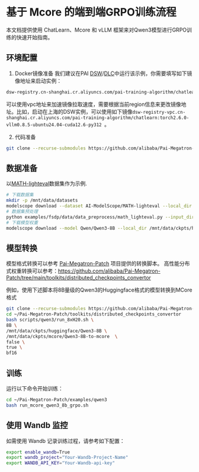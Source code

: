 # 基于 Mcore 的端到端GRPO训练流程

本文档提供使用 ChatLearn、Mcore 和 vLLM 框架来对Qwen3模型进行GRPO训练的快速开始指南。

## 环境配置
1. Docker镜像准备
我们建议在PAI [DSW](https://help.aliyun.com/zh/pai/user-guide/create-and-manage-dsw-instances/)/[DLC](https://help.aliyun.com/zh/pai/user-guide/create-a-training-task?spm=a2c4g.11186623.help-menu-30347.d_3_3_5_5.2dfb1925l3QjwG)中运行该示例，你需要填写如下镜像地址来启动实例：
```bash
dsw-registry.cn-shanghai.cr.aliyuncs.com/pai-training-algorithm/chatlearn:torch2.6.0-vllm0.8.5-ubuntu24.04-cuda12.6-py312
```

可以使用vpc地址来加速镜像拉取速度，需要根据当前region信息来更改镜像地址。比如，启动在上海的DSW实例，可以使用如下镜像`dsw-registry-vpc.cn-shanghai.cr.aliyuncs.com/pai-training-algorithm/chatlearn:torch2.6.0-vllm0.8.5-ubuntu24.04-cuda12.6-py312
`。

2. 代码准备

```bash
git clone --recurse-submodules https://github.com/alibaba/Pai-Megatron-Patch.git
```

## 数据准备
以[MATH-lighteval](https://www.modelscope.cn/datasets/AI-ModelScope/MATH-lighteval)数据集作为示例.
```bash
# 下载数据集
mkdir -p /mnt/data/datasets
modelscope download --dataset AI-ModelScope/MATH-lighteval --local_dir /mnt/data/datasets/MATH-lighteval
# 数据集预处理
python examples/fsdp/data/data_preprocess/math_lighteval.py --input_dir /mnt/data/datasets/MATH-lighteval --local_dir /mnt/data/datasets/MATH-lighteval
# 下载模型权重
modelscope download --model Qwen/Qwen3-8B --local_dir /mnt/data/ckpts/huggingface/Qwen3-8B
```

## 模型转换

模型格式转换可以参考 [Pai-Megatron-Patch](https://github.com/alibaba/Pai-Megatron-Patch) 项目提供的转换脚本。
高性能分布式权重转换可以参考：https://github.com/alibaba/Pai-Megatron-Patch/tree/main/toolkits/distributed_checkpoints_convertor


例如，使用下述脚本将8B量级的Qwen3的Huggingface格式的模型转换到MCore格式
```bash
git clone --recurse-submodules https://github.com/alibaba/Pai-Megatron-Patch.git
cd ~/Pai-Megatron-Patch/toolkits/distributed_checkpoints_convertor
bash scripts/qwen3/run_8xH20.sh \
8B \
/mnt/data/ckpts/huggingface/Qwen3-8B \
/mnt/data/ckpts/mcore/Qwen3-8B-to-mcore  \
false \
true \
bf16
```

## 训练
运行以下命令开始训练：

```bash
cd ~/Pai-Megatron-Patch/examples/qwen3
bash run_mcore_qwen3_8b_grpo.sh
```

## 使用 Wandb 监控
如需使用 Wandb 记录训练过程，请参考如下配置：

```bash
export enable_wandb=True
export wandb_project="Your-Wandb-Project-Name"
export WANDB_API_KEY="Your-Wandb-api-key"
```